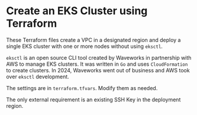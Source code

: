 # Create an EKS Cluster using Terraform

These Terraform files create a VPC in a designated region and deploy a single EKS cluster with one or more nodes without using `eksctl`.  

`eksctl` is an open source CLI tool created by Waveworks in partnership with AWS to manage EKS clusters.  It was written in `Go` and uses `CloudFormation` to create clusters.  In 2024, Waveworks went out of business and AWS took over `eksctl` development.  

The settings are in `terraform.tfvars`.  Modify them as needed.

The only external requirement is an existing SSH Key in the deployment region.
